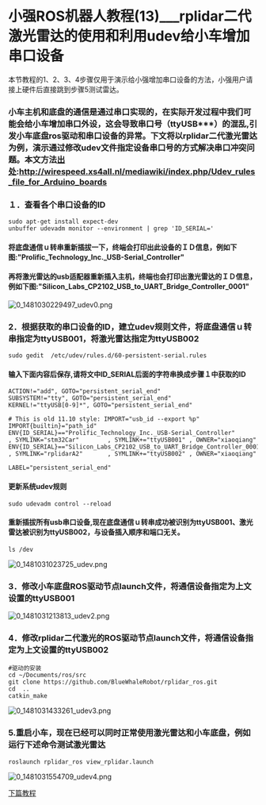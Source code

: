# 小强ROS机器人教程(13)___rplidar二代激光雷达的使用和利用udev给小车增加串口设备<br>
本节教程的1、2、3、4步骤仅用于演示给小强增加串口设备的方法，小强用户请接上硬件后直接跳到步骤5测试雷达。
### 小车主机和底盘的通信是通过串口实现的，在实际开发过程中我们可能会给小车增加串口外设，这会导致串口号（ttyUSB***）的混乱,引发小车底盘ros驱动和串口设备的异常。下文将以rplidar二代激光雷达为例，演示通过修改udev文件指定设备串口号的方式解决串口冲突问题。本文方法[出处](http://wirespeed.xs4all.nl/mediawiki/index.php/Udev_rules_file_for_Arduino_boards):http://wirespeed.xs4all.nl/mediawiki/index.php/Udev_rules_file_for_Arduino_boards
### １．查看各个串口设备的ID
```
sudo apt-get install expect-dev
unbuffer udevadm monitor --environment | grep 'ID_SERIAL='
```
#### 将底盘通信ｕ转串重新插拔一下，终端会打印出此设备的ＩＤ信息，例如下图:"Prolific_Technology_Inc._USB-Serial_Controller"
#### 再将激光雷达的usb适配器重新插入主机，终端也会打印出激光雷达的ＩＤ信息，例如下图:"Silicon_Labs_CP2102_USB_to_UART_Bridge_Controller_0001"
![0_1481030229497_udev0.png](/uploads/files/1481030242273-udev0-resized.png) 
### 2．根据获取的串口设备的ID，建立udev规则文件，将底盘通信ｕ转串指定为ttyUSB001，将激光雷达指定为ttyUSB002
```
sudo gedit  /etc/udev/rules.d/60-persistent-serial.rules
```

#### 输入下面内容后保存,请将文中ID_SERIAL后面的字符串换成步骤１中获取的ID
```
ACTION!="add", GOTO="persistent_serial_end"
SUBSYSTEM!="tty", GOTO="persistent_serial_end"
KERNEL!="ttyUSB[0-9]*", GOTO="persistent_serial_end"

# This is old 11.10 style: IMPORT="usb_id --export %p"
IMPORT{builtin}="path_id"
ENV{ID_SERIAL}=="Prolific_Technology_Inc._USB-Serial_Controller"         , SYMLINK="stm32Car"        , SYMLINK+="ttyUSB001" , OWNER="xiaoqiang"
ENV{ID_SERIAL}=="Silicon_Labs_CP2102_USB_to_UART_Bridge_Controller_0001" , SYMLINK="rplidarA2"       , SYMLINK+="ttyUSB002" , OWNER="xiaoqiang"

LABEL="persistent_serial_end"
```
#### 更新系统udev规则
```
sudo udevadm control --reload
```
#### 重新插拔所有usb串口设备,现在底盘通信ｕ转串成功被识别为ttyUSB001、激光雷达被识别为ttyUSB002，与设备插入顺序和端口无关。
```
ls /dev
```
![0_1481031023725_udev.png](/uploads/files/1481031037816-udev-resized.png) 
### 3．修改小车底盘ROS驱动节点launch文件，将通信设备指定为上文设置的ttyUSB001
![0_1481031213813_udev2.png](/uploads/files/1481031229518-udev2-resized.png) 
### 4．修改rplidar二代激光的ROS驱动节点launch文件，将通信设备指定为上文设置的ttyUSB002
```
#驱动的安装
cd ~/Documents/ros/src
git clone https://github.com/BlueWhaleRobot/rplidar_ros.git
cd  ..
catkin_make
```
![0_1481031433261_udev3.png](/uploads/files/1481031442689-udev3-resized.png) 
### 5.重启小车，现在已经可以同时正常使用激光雷达和小车底盘，例如运行下述命令测试激光雷达
```
roslaunch rplidar_ros view_rplidar.launch
```
![0_1481031554709_udev4.png](/uploads/files/1481031567847-udev4-resized.png)

[下篇教程](http://community.bwbot.org/topic/164/%E5%B0%8F%E5%BC%BAros%E6%9C%BA%E5%99%A8%E4%BA%BA%E6%95%99%E7%A8%8B-14-___%E5%9C%A8gmapping%E4%B8%8B%E4%BD%BF%E7%94%A8%E6%BF%80%E5%85%89%E9%9B%B7%E8%BE%BErplidar-a2%E8%BF%9B%E8%A1%8C%E5%BB%BA%E5%9B%BE)
